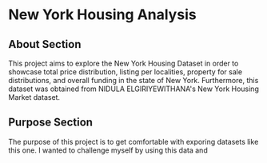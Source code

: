 # New York Housing Analysis

## About Section

This project aims to explore the New York Housing Dataset in order to showcase total price distribution, listing per localities, property for sale distributions, and overall funding in the state of New York. Furthermore, this dataset was obtained from NIDULA ELGIRIYEWITHANA's New York Housing Market dataset.

## Purpose Section

The purpose of this project is to get comfortable with exporing datasets like this one. I wanted to challenge myself by using this data and 

